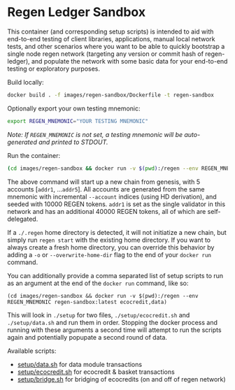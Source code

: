 # Regen Ledger Sandbox

This container (and corresponding setup scripts) is intended to aid with end-to-end testing of client libraries, applications, manual local network tests, and other scenarios where you want to be able to quickly bootstrap a single node regen network (targeting any version or commit hash of regen-ledger), and populate the network with some basic data for your end-to-end testing or exploratory purposes.


Build locally:
```sh
docker build . -f images/regen-sandbox/Dockerfile -t regen-sandbox
```

Optionally export your own testing mnemonic:
```sh
export REGEN_MNEMONIC="YOUR TESTING MNEMONIC"
```

*Note: If `REGEN_MNEMONIC` is not set, a testing mnemonic will be auto-generated and printed to STDOUT.*

Run the container:

```sh
(cd images/regen-sandbox && docker run -v $(pwd):/regen --env REGEN_MNEMONIC regen-sandbox:latest)
```

The above command will start up a new chain from genesis, with 5 accounts [`addr1`, ...`addr5`]. All accounts are generated from the same mnemonic with incremental `--account` indices (using HD derivation), and seeded with 10000 REGEN tokens. `addr1` is set as the single validator in this network and has an additional 40000 REGEN tokens, all of which are self-delegated.

If a `./.regen` home directory is detected, it will not initiatize a new chain, but simply run `regen start` with the existing home directory. If you want to always create a fresh home directory, you can override this behavior by adding a `-o` or `--overwrite-home-dir` flag to the end of your `docker run` command.

You can additionally provide a comma separated list of setup scripts to run as an argument at the end of the `docker run` command, like so:

```
(cd images/regen-sandbox && docker run -v $(pwd):/regen --env REGEN_MNEMONIC regen-sandbox:latest ecocredit,data)
```

This will look in `./setup` for two files, `./setup/ecocredit.sh` and `./setup/data.sh` and run them in order. Stopping the docker process and running with these arguments a second time will attempt to run the scripts again and potentially popupate a second round of data.

Available scripts:
- [setup/data.sh](./setup/data.sh) for data module transactions
- [setup/ecocredit.sh](./setup/ecocredit.sh) for ecocredit & basket transactions
- [setup/bridge.sh](./setup/bridge.sh) for bridging of ecocredits (on and off of regen network)

